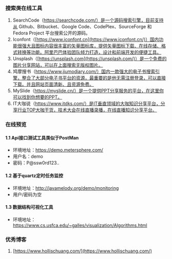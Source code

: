 

### 搜索类在线工具

1. SearchCode（https://searchcode.com/）是一个源码搜索引擎，目前支持从 Github、Bitbucket、Google Code、CodePlex、SourceForge 和 Fedora Project 平台搜索公开的源码。
2. Iconfont（[https://www.iconfont.cn](https://www.iconfont.cn/)）国内功能很强大且图标内容很丰富的矢量图标库，提供矢量图标下载、在线存储、格式转换等功能。阿里巴巴体验团队倾力打造，设计和前端开发的便捷工具。
3. Unsplash（[https://unsplash.com](https://unsplash.com/)）是一个免费的图片分享网站，可以在上面搜索无版权图片。
4. 鸠摩搜书（https://www.jiumodiary.com/）国内一款强大的电子书搜索引擎，整合了大部分电子书平台的资源，最重要的是他无需注册登录，可以直接下载。并且网站页面清新、且资源免费。
5. MySlide（https://myslide.cn/）是一个提供PPT分享服务的平台，在这里你可以找到你想要的PPT。
6. IT大咖说（https://www.itdks.com/）是IT垂直领域的大咖知识分享平台，分享行业TOP大咖干货，技术大会在线直播录播，在线直播知识分享平台。

### 在线预览

#### 1.1 Api接口测试工具类似于PostMan

- 环境地址：https://demo.metersphere.com/
- 用户名：demo
- 密码：P@ssw0rd123..

#### 1.2 基于quartz定时任务监控

- 环境地址：http://javamelody.org/demo/monitoring
- 用户/密码为空

#### 1.3 数据结构可视化工具

- 环境地址：https://www.cs.usfca.edu/~galles/visualization/Algorithms.html 

### 优秀博客

1. [https://www.hollischuang.com/](https://www.hollischuang.com/) 